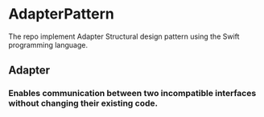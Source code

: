 # AdapterPattern
The repo implement Adapter Structural design pattern using the Swift programming language.

## Adapter
### Enables communication between two incompatible interfaces without changing their existing code.
